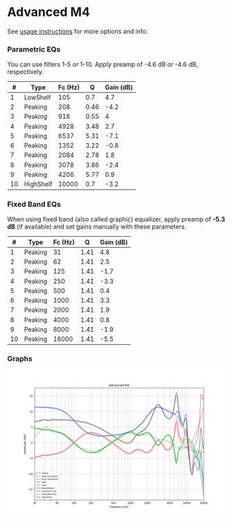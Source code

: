 # Advanced M4
See [usage instructions](https://github.com/jaakkopasanen/AutoEq#usage) for more options and info.

### Parametric EQs
You can use filters 1-5 or 1-10. Apply preamp of -4.6 dB or -4.6 dB, respectively.

|   # | Type      |   Fc (Hz) |    Q |   Gain (dB) |
|-----|-----------|-----------|------|-------------|
|   1 | LowShelf  |       105 | 0.7  |         4.7 |
|   2 | Peaking   |       208 | 0.46 |        -4.2 |
|   3 | Peaking   |       918 | 0.55 |         4   |
|   4 | Peaking   |      4928 | 3.48 |         2.7 |
|   5 | Peaking   |      6537 | 5.31 |        -7.1 |
|   6 | Peaking   |      1352 | 3.22 |        -0.8 |
|   7 | Peaking   |      2084 | 2.78 |         1.8 |
|   8 | Peaking   |      3078 | 3.86 |        -2.4 |
|   9 | Peaking   |      4206 | 5.77 |         0.9 |
|  10 | HighShelf |     10000 | 0.7  |        -3.2 |

### Fixed Band EQs
When using fixed band (also called graphic) equalizer, apply preamp of **-5.3 dB** (if available) and set gains manually with these parameters.

|   # | Type    |   Fc (Hz) |    Q |   Gain (dB) |
|-----|---------|-----------|------|-------------|
|   1 | Peaking |        31 | 1.41 |         4.8 |
|   2 | Peaking |        62 | 1.41 |         2.5 |
|   3 | Peaking |       125 | 1.41 |        -1.7 |
|   4 | Peaking |       250 | 1.41 |        -3.3 |
|   5 | Peaking |       500 | 1.41 |         0.4 |
|   6 | Peaking |      1000 | 1.41 |         3.3 |
|   7 | Peaking |      2000 | 1.41 |         1.9 |
|   8 | Peaking |      4000 | 1.41 |         0.8 |
|   9 | Peaking |      8000 | 1.41 |        -1.9 |
|  10 | Peaking |     16000 | 1.41 |        -5.5 |

### Graphs
![](./Advanced%20M4.png)
